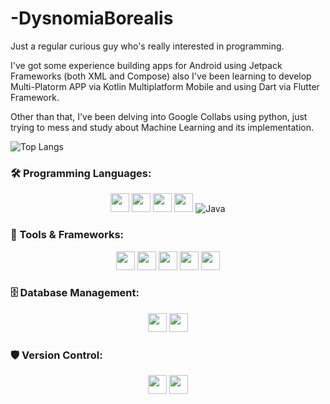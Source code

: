 # -DysnomiaBorealis

Just a regular curious guy who's really interested in programming.

I've got some experience building apps for Android using Jetpack Frameworks (both XML and Compose) also I've been learning to develop Multi-Platorm APP via Kotlin Multiplatform Mobile and using Dart via Flutter Framework.

Other than that, I've been delving into Google Collabs using python, just trying to mess and study about Machine Learning and its implementation.

![Top Langs](https://github-readme-stats-git-masterrstaa-rickstaa.vercel.app/api/top-langs/?username=DysnomiaBorealis)

### 🛠 Programming Languages:
<p align="center">
  <img src="https://img.shields.io/badge/-Go-00ADD8?style=for-the-badge&logo=go&logoColor=white" height="30"/>
  <img src="https://img.shields.io/badge/-Kotlin-0095D5?style=for-the-badge&logo=kotlin&logoColor=white" height="30"/>
  <img src="https://img.shields.io/badge/-JavaScript-F7DF1E?style=for-the-badge&logo=javascript&logoColor=black" height="30"/>
  <img src="https://img.shields.io/badge/-Dart-0175C2?style=for-the-badge&logo=dart&logoColor=white" height="30"/>
  <img src="https://img.shields.io/badge/-Java-007396?logo=java&logoColor=white&style=for-the-badge" alt="Java" />
</p>

### 🔧 Tools & Frameworks:
<p align="center">
  <img src="https://img.shields.io/badge/-React%20Native-61DAFB?style=for-the-badge&logo=react&logoColor=black" height="30"/>
  <img src="https://img.shields.io/badge/-Flutter-02569B?style=for-the-badge&logo=flutter&logoColor=white" height="30"/>
  <img src="https://img.shields.io/badge/-Jetpack%20Compose-4285F4?style=for-the-badge&logo=android&logoColor=white" height="30"/>
  <img src="https://img.shields.io/badge/-Node.js-339933?style=for-the-badge&logo=node-dot-js&logoColor=white" height="30"/>
  <img src="https://img.shields.io/badge/-Firebase-FFCA28?style=for-the-badge&logo=firebase&logoColor=black" height="30"/>
</p>

### 🗄 Database Management:
<p align="center">
  <img src="https://img.shields.io/badge/-MySQL-4479A1?style=for-the-badge&logo=mysql&logoColor=white" height="30"/>
  <img src="https://img.shields.io/badge/-MongoDB-47A248?style=for-the-badge&logo=mongodb&logoColor=white" height="30"/>
</p>

### 🛡 Version Control:
<p align="center">
  <img src="https://img.shields.io/badge/-Git-F05032?style=for-the-badge&logo=git&logoColor=white" height="30"/>
  <img src="https://img.shields.io/badge/-GitHub-181717?style=for-the-badge&logo=github&logoColor=white" height="30"/>
  
</p>
